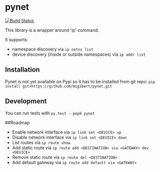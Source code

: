 # pynet
[![Build Status](https://travis-ci.org/migibert/pynet.svg?branch=master)](https://travis-ci.org/migibert/pynet)

This library is a wrapper around 'ip' command. 

It supports:
- namespace discovery via `ip netns list`
- device discovery (inside or outside namespaces) via `ip addr list`

## Installation
Pynet is not yet available on Pypi so it has to be installed from git repo: `pip install git+https://github.com/migibert/pynet.git`

## Development
You can run tests with ```py.test --pep8 pynet```

##Roadmap
- Enable network interface via `ip link set <DEVICE> up`
- Disable network interface via `ip link set <DEVICE> down`
- List routes via `ip route show`
- Add static route via `ip route add <DESTINATION> via <GATEWAY> dev <DEVICE>`
- Remove static route via `ip route del <DESTINATION>`
- Add default gateway via `ip route add default via <GATEWAY>`
